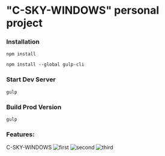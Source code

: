 # "C-SKY-WINDOWS" personal project


### Installation

```
npm install
```

```
npm install --global gulp-cli
```
### Start Dev Server

```
gulp
```

### Build Prod Version

```
gulp
```

### Features:
C-SKY-WINDOWS
![first](./assets/img/readme/first.png)
![second](./assets/img/readme/second.png)
![third](./assets/img/readme/third.png)

